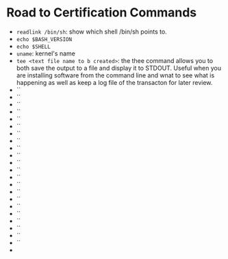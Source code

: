 # Road to Certification Commands

- `readlink /bin/sh`: show which shell /bin/sh points to.
- `echo $BASH_VERSION`
- `echo $SHELL`
- `uname`: kernel's name
- `tee <text file name to b created>`: the thee command allows you to both save the output to a file and display it to STDOUT. Useful when you are installing software from the command line and wnat to see what is happening as well as keep a log file of the transacton for later review.
- ``
- ``
- ``
- ``
- ``
- ``
- ``
- ``
- ``
- ``
- ``
- ``
- ``
- ``
- ``
- ``
- ``
- ``
- ``
- ``
- ``
- ``
- 